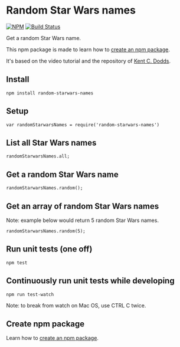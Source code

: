 # Random Star Wars names
[![NPM](https://nodei.co/npm/random-starwars-names.png)](https://npmjs.org/package/random-starwars-names)
[![Build Status](https://travis-ci.org/ebabel-games/random-starwars-names.svg?branch=master)](https://travis-ci.org/ebabel-games/random-starwars-names)

Get a random Star Wars name.

This npm package is made to learn how to [create an npm package](CREATE-NPM-PACKAGE.md).

It's based on the video tutorial and the repository of [Kent C. Dodds](https://github.com/kentcdodds/starwars-names).

## Install
```
npm install random-starwars-names
```

## Setup
```
var randomStarwarsNames = require('random-starwars-names')
```

## List all Star Wars names

```
randomStarwarsNames.all;
```

## Get a random Star Wars name

```
randomStarwarsNames.random();
```

## Get an array of random Star Wars names

Note: example below would return 5 random Star Wars names.

```
randomStarwarsNames.random(5);
```

## Run unit tests (one off)

```
npm test
```

## Continuously run unit tests while developing

```
npm run test-watch
```

Note: to break from watch on Mac OS, use CTRL C twice.

## Create npm package

Learn how to [create an npm package](CREATE-NPM-PACKAGE.md).

